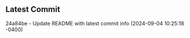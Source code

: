 
## Latest Commit
24a84be - Update README with latest commit info (2024-09-04 10:25:18 -0400) <Yunxi-Zhou>
